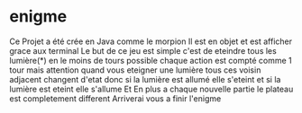 # enigme
Ce Projet a été crée en Java comme le morpion
Il est en objet et est afficher grace aux terminal
Le but de ce jeu est simple c'est de eteindre tous les lumière(*) en le moins de tours possible
chaque action est compté comme 1 tour
mais attention quand vous eteigner une lumière tous ces voisin adjacent changent d'etat
donc si la lumière est allumé elle s'eteint et si la lumière est eteint elle s'allume
Et En plus a chaque nouvelle partie le plateau est completement different
Arriverai vous a finir l'enigme
